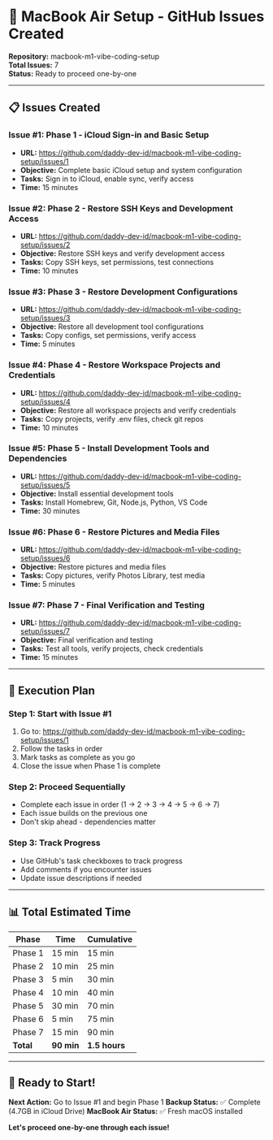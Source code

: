 # 🚀 MacBook Air Setup - GitHub Issues Created

**Repository:** macbook-m1-vibe-coding-setup  
**Total Issues:** 7  
**Status:** Ready to proceed one-by-one

---

## 📋 **Issues Created**

### **Issue #1: Phase 1 - iCloud Sign-in and Basic Setup**
- **URL:** https://github.com/daddy-dev-id/macbook-m1-vibe-coding-setup/issues/1
- **Objective:** Complete basic iCloud setup and system configuration
- **Tasks:** Sign in to iCloud, enable sync, verify access
- **Time:** 15 minutes

### **Issue #2: Phase 2 - Restore SSH Keys and Development Access**
- **URL:** https://github.com/daddy-dev-id/macbook-m1-vibe-coding-setup/issues/2
- **Objective:** Restore SSH keys and verify development access
- **Tasks:** Copy SSH keys, set permissions, test connections
- **Time:** 10 minutes

### **Issue #3: Phase 3 - Restore Development Configurations**
- **URL:** https://github.com/daddy-dev-id/macbook-m1-vibe-coding-setup/issues/3
- **Objective:** Restore all development tool configurations
- **Tasks:** Copy configs, set permissions, verify access
- **Time:** 5 minutes

### **Issue #4: Phase 4 - Restore Workspace Projects and Credentials**
- **URL:** https://github.com/daddy-dev-id/macbook-m1-vibe-coding-setup/issues/4
- **Objective:** Restore all workspace projects and verify credentials
- **Tasks:** Copy projects, verify .env files, check git repos
- **Time:** 10 minutes

### **Issue #5: Phase 5 - Install Development Tools and Dependencies**
- **URL:** https://github.com/daddy-dev-id/macbook-m1-vibe-coding-setup/issues/5
- **Objective:** Install essential development tools
- **Tasks:** Install Homebrew, Git, Node.js, Python, VS Code
- **Time:** 30 minutes

### **Issue #6: Phase 6 - Restore Pictures and Media Files**
- **URL:** https://github.com/daddy-dev-id/macbook-m1-vibe-coding-setup/issues/6
- **Objective:** Restore pictures and media files
- **Tasks:** Copy pictures, verify Photos Library, test media
- **Time:** 5 minutes

### **Issue #7: Phase 7 - Final Verification and Testing**
- **URL:** https://github.com/daddy-dev-id/macbook-m1-vibe-coding-setup/issues/7
- **Objective:** Final verification and testing
- **Tasks:** Test all tools, verify projects, check credentials
- **Time:** 15 minutes

---

## 🎯 **Execution Plan**

### **Step 1: Start with Issue #1**
1. Go to: https://github.com/daddy-dev-id/macbook-m1-vibe-coding-setup/issues/1
2. Follow the tasks in order
3. Mark tasks as complete as you go
4. Close the issue when Phase 1 is complete

### **Step 2: Proceed Sequentially**
- Complete each issue in order (1 → 2 → 3 → 4 → 5 → 6 → 7)
- Each issue builds on the previous one
- Don't skip ahead - dependencies matter

### **Step 3: Track Progress**
- Use GitHub's task checkboxes to track progress
- Add comments if you encounter issues
- Update issue descriptions if needed

---

## 📊 **Total Estimated Time**

| Phase | Time | Cumulative |
|-------|------|------------|
| Phase 1 | 15 min | 15 min |
| Phase 2 | 10 min | 25 min |
| Phase 3 | 5 min | 30 min |
| Phase 4 | 10 min | 40 min |
| Phase 5 | 30 min | 70 min |
| Phase 6 | 5 min | 75 min |
| Phase 7 | 15 min | 90 min |
| **Total** | **90 min** | **1.5 hours** |

---

## 🚀 **Ready to Start!**

**Next Action:** Go to Issue #1 and begin Phase 1
**Backup Status:** ✅ Complete (4.7GB in iCloud Drive)
**MacBook Air Status:** ✅ Fresh macOS installed

**Let's proceed one-by-one through each issue!**